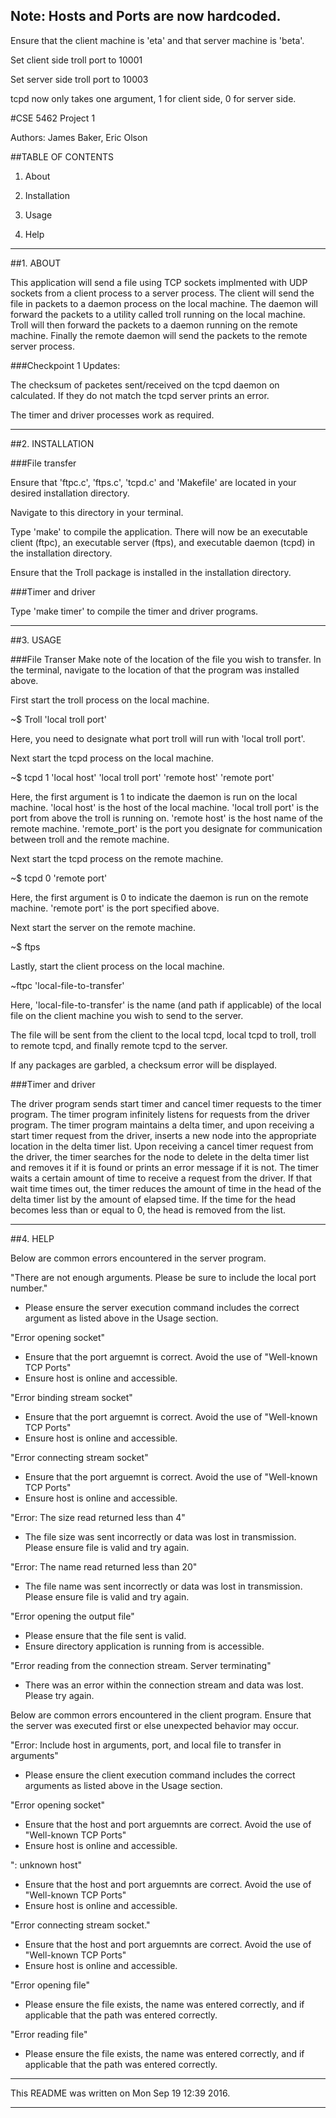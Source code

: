 ## Note: Hosts and Ports are now hardcoded.

Ensure that the client machine is 'eta' and that server machine is 'beta'.

Set client side troll port to 10001

Set server side troll port to 10003

tcpd now only takes one argument, 1 for client side, 0 for server side.

#CSE 5462 Project 1

Authors: James Baker, Eric Olson

##TABLE OF CONTENTS

1. About

2. Installation

3. Usage

4. Help

-----------------------------------------------------------------------------

##1. ABOUT

This application will send a file using TCP sockets implmented with UDP
sockets from a client process to a server process. The client will send
the file in packets to a daemon process on the local machine. The daemon will
forward the packets to a utility called troll running on the local machine.
Troll will then forward the packets to a daemon running on the remote
machine. Finally the remote daemon will send the packets to the remote
server process.

###Checkpoint 1 Updates:

The checksum of packetes sent/received on the tcpd daemon on calculated. If 
they do not match the tcpd server prints an error.

The timer and driver processes work as required.

-----------------------------------------------------------------------------

##2. INSTALLATION

###File transfer

Ensure that 'ftpc.c', 'ftps.c', 'tcpd.c' and 'Makefile' are located in
your desired installation directory. 

Navigate to this directory in your terminal. 

Type 'make' to compile the application. There will now be an executable
client (ftpc), an executable server (ftps), and executable daemon (tcpd) in
the installation directory. 

Ensure that the Troll package is installed in the installation directory.

###Timer and driver

Type 'make timer' to compile the timer and driver programs.

-----------------------------------------------------------------------------

##3. USAGE

###File Transer
Make note of the location of the file you wish to transfer. In the terminal,
navigate to the location of that the program was installed above. 

First start the troll process on the local machine.

~$ Troll 'local troll port'

Here, you need to designate what port troll will run with 'local troll port'.


Next start the tcpd process on the local machine.

~$ tcpd 1 'local host' 'local troll port' 'remote host' 'remote port'

Here, the first argument is 1 to indicate the daemon is run on the local
machine. 'local host' is the host of the local machine. 'local troll port'
is the port from above the troll is running on. 'remote host' is the host
name of the remote machine. 'remote_port' is the port you designate for
communication between troll and the remote machine.


Next start the tcpd process on the remote machine.

~$ tcpd 0 'remote port'

Here, the first argument is 0 to indicate the daemon is run on the remote
machine. 'remote port' is the port specified above.


Next start the server on the remote machine. 

~$ ftps


Lastly, start the client process on the local machine.

~ftpc 'local-file-to-transfer'

Here, 'local-file-to-transfer' is the name (and path if applicable) of 
the local file on the client machine you wish to send to the server.

The file will be sent from the client to the local tcpd, local tcpd to troll,
troll to remote tcpd, and finally remote tcpd to the server.

If any packages are garbled, a checksum error will be displayed.

###Timer and driver

The driver program sends start timer and cancel timer requests to the timer program.
The timer program infinitely listens for requests from the driver program.
The timer program maintains a delta timer, and upon receiving a start timer request
from the driver, inserts a new node into the appropriate location in the delta timer
list. Upon receiving a cancel timer request from the driver, the timer searches for the
node to delete in the delta timer list and removes it if it is found or prints an error
message if it is not. The timer waits a certain amount of time to receive a request from
the driver. If that wait time times out, the timer reduces the amount of time in the head
of the delta timer list by the amount of elapsed time. If the time for the head becomes
less than or equal to 0, the head is removed from the list.

-----------------------------------------------------------------------------

##4. HELP

Below are common errors encountered in the server program.

"There are not enough arguments. Please be sure to include the local port 
number."
 - Please ensure the server execution command includes the correct argument
   as listed above in the Usage section.

"Error opening socket"
 - Ensure that the port arguemnt is correct. Avoid the use of 
   "Well-known TCP Ports"
 - Ensure host is online and accessible.


"Error binding stream socket"
 - Ensure that the port arguemnt is correct. Avoid the use of 
   "Well-known TCP Ports"
 - Ensure host is online and accessible.

"Error connecting stream socket"
 - Ensure that the port arguemnt is correct. Avoid the use of 
   "Well-known TCP Ports"
 - Ensure host is online and accessible.

"Error: The size read returned less than 4"
 - The file size was sent incorrectly or data was lost in transmission. 
   Please ensure file is valid and try again.

"Error: The name read returned less than 20"
 - The file name was sent incorrectly or data was lost in transmission. 
   Please ensure file is valid and try again.

"Error opening the output file"
 - Please ensure that the file sent is valid.
 - Ensure directory application is running from is accessible.

"Error reading from the connection stream. Server terminating"
 - There was an error within the connection stream and data was lost.
   Please try again.

Below are common errors encountered in the client program. Ensure that
the server was executed first or else unexpected behavior may occur.

"Error: Include host in arguments, port, and local file to transfer in 
arguments"
 - Please ensure the client execution command includes the correct arguments
   as listed above in the Usage section.

"Error opening socket"
 - Ensure that the host and port arguemnts are correct. Avoid the use of 
   "Well-known TCP Ports"
 - Ensure host is online and accessible.

"<Host>: unknown host"
 - Ensure that the host and port arguemnts are correct. Avoid the use of 
   "Well-known TCP Ports"
 - Ensure host is online and accessible.

"Error connecting stream socket."
 - Ensure that the host and port arguemnts are correct. Avoid the use of 
   "Well-known TCP Ports"
 - Ensure host is online and accessible.

"Error opening file"
 - Please ensure the file exists, the name was entered correctly, and if 
   applicable that the path was entered correctly.

"Error reading file"
 - Please ensure the file exists, the name was entered correctly, and if 
   applicable that the path was entered correctly.

-----------------------------------------------------------------------------

This README was written on Mon Sep 19 12:39 2016.

-----------------------------------------------------------------------------

